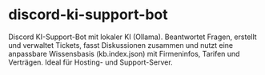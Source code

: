 # discord-ki-support-bot
Discord KI-Support-Bot mit lokaler KI (Ollama). Beantwortet Fragen, erstellt und verwaltet Tickets, fasst Diskussionen zusammen und nutzt eine anpassbare Wissensbasis (kb.index.json) mit Firmeninfos, Tarifen und Verträgen. Ideal für Hosting- und Support-Server.
